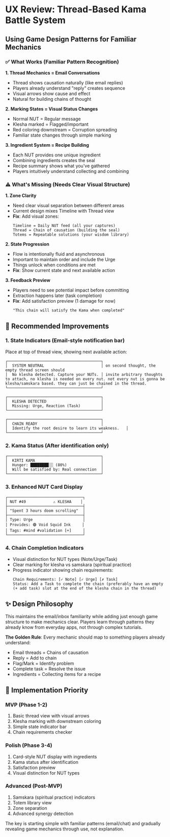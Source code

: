 # UX Review: Thread-Based Kama Battle System

## Using Game Design Patterns for Familiar Mechanics

### ✅ What Works (Familiar Pattern Recognition)

**1. Thread Mechanics = Email Conversations**
- Thread shows causation naturally (like email replies)
- Players already understand "reply" creates sequence
- Visual arrows show cause and effect
- Natural for building chains of thought

**2. Marking States = Visual Status Changes**
- Normal NUT = Regular message
- Klesha marked = Flagged/important
- Red coloring downstream = Corruption spreading
- Familiar state changes through simple marking

**3. Ingredient System = Recipe Building**
- Each NUT provides one unique ingredient
- Combining ingredients creates the seal
- Recipe summary shows what you've gathered
- Players intuitively understand collecting and combining

### ⚠️ What's Missing (Needs Clear Visual Structure)

**1. Zone Clarity**
- Need clear visual separation between different areas
- Current design mixes Timeline with Thread view
- **Fix**: Add visual zones:
  ```
  Timeline = Daily NUT feed (all your captures)
  Thread = Chain of causation (building the seal)
  Totems = Repeatable solutions (your wisdom library)
  ```

**2. State Progression**
- Flow is intentionally fluid and asynchronous
- Important to maintain order and include the Urge
- Things unlock when conditions are met
- **Fix**: Show current state and next available action

**3. Feedback Preview**
- Players need to see potential impact before committing
- Extraction happens later (task completion)
- **Fix**: Add satisfaction preview (1 damage for now)
  ```
  "This chain will satisfy the Kama when completed"
  ```

## 🎯 Recommended Improvements

### 1. State Indicators (Email-style notification bar)
Place at top of thread view, showing next available action:

```
┌─────────────────────────────────────────┐
│  SYSTEM NEUTRAL                         │ on second thought, the empty thread screen should
│  No klesha detected. Capture your NUTs. │ invite arbitrary thoughts to attach, no klesha is needed on every nut. not every nut is gonna be klesha/samskara based. they can just be chained in the thread.
└─────────────────────────────────────────┘

┌─────────────────────────────────────────┐
│  KLESHA DETECTED                        │
│  Missing: Urge, Reaction (Task)         │
└─────────────────────────────────────────┘

┌─────────────────────────────────────────┐
│  CHAIN READY                            │
│  Identify the root desire to learn its weakness.   │
└─────────────────────────────────────────┘
```

### 2. Kama Status (After identification only)
```
┌─────────────────────────────────────────┐
│  KIRTI KAMA                             │
│  Hunger: ████████░░ (80%)               │
│  Will be satisfied by: Real connection  │
└─────────────────────────────────────────┘
```

### 3. Enhanced NUT Card Display
```
┌─────────────────────────────────┐
│ NUT #49            ⚠️ KLESHA    │
├─────────────────────────────────┤
│ "Spent 3 hours doom scrolling"  │
├─────────────────────────────────┤
│ Type: Urge                      │
│ Provides: 🟣 Void Squid Ink     │
│ Tags: #mind #validation [+]     │
└─────────────────────────────────┘
```

### 4. Chain Completion Indicators
- Visual distinction for NUT types (Note/Urge/Task)
- Clear marking for klesha vs samskara (spiritual practice)
- Progress indicator showing chain requirements:
  ```
  Chain Requirements: [✓ Note] [✓ Urge] [✗ Task]
  Status: Add a Task to complete the chain (preferably have an empty (+ add task) slot at the end of the klesha chain in the thread)
  ```

## ✨ Design Philosophy

This maintains the email/inbox familiarity while adding just enough game structure to make mechanics clear. Players learn through patterns they already know from everyday apps, not through complex tutorials.

**The Golden Rule**: Every mechanic should map to something players already understand:
- Email threads = Chains of causation
- Reply = Add to chain
- Flag/Mark = Identify problem
- Complete task = Resolve the issue
- Ingredients = Collecting items for a recipe

## 🚀 Implementation Priority

### MVP (Phase 1-2)
1. Basic thread view with visual arrows
2. Klesha marking with downstream coloring
3. Simple state indicator bar
4. Chain requirements checker

### Polish (Phase 3-4)
1. Card-style NUT display with ingredients
2. Kama status after identification
3. Satisfaction preview
4. Visual distinction for NUT types

### Advanced (Post-MVP)
1. Samskara (spiritual practice) indicators
2. Totem library view
3. Zone separation
4. Advanced synergy detection

The key is starting simple with familiar patterns (email/chat) and gradually revealing game mechanics through use, not explanation.

